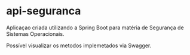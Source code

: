 # api-seguranca

Aplicaçao criada utilizando a Spring Boot para matéria de Segurança de Sistemas Operacionais.

Possível visualizar os metodos implemetados via Swagger.
